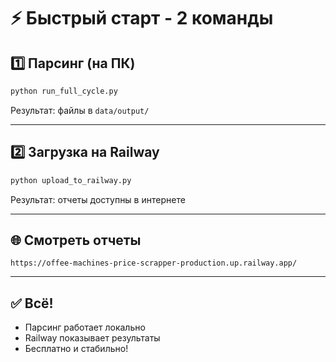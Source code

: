 # ⚡ Быстрый старт - 2 команды

## 1️⃣ Парсинг (на ПК)
```bash
python run_full_cycle.py
```
Результат: файлы в `data/output/`

---

## 2️⃣ Загрузка на Railway
```bash
python upload_to_railway.py
```
Результат: отчеты доступны в интернете

---

## 🌐 Смотреть отчеты
```
https://offee-machines-price-scrapper-production.up.railway.app/
```

---

## ✅ Всё!
- Парсинг работает локально
- Railway показывает результаты
- Бесплатно и стабильно!

